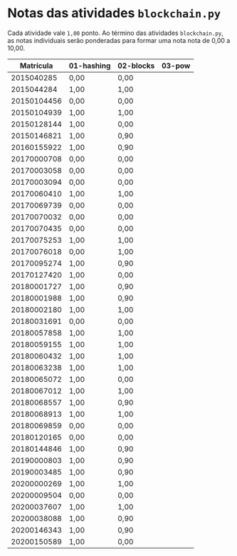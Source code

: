 # Notas das atividades `blockchain.py`

Cada atividade vale `1,00` ponto. Ao término das atividades `blockchain.py`, as notas individuais serão ponderadas para formar uma nota nota de 0,00 a 10,00.

| Matrícula   | 01-hashing | 02-blocks | 03-pow |
| ----------- | ---------- | --------- | ------ |
| 2015040285  | 0,00       | 0,00      |        |
| 2015044284  | 1,00       | 1,00      |        |
| 20150104456 | 0,00       | 0,00      |        |
| 20150104939 | 1,00       | 1,00      |        |
| 20150128144 | 1,00       | 0,00      |        |
| 20150146821 | 1,00       | 0,90      |        |
| 20160155922 | 1,00       | 0,90      |        |
| 20170000708 | 0,00       | 0,00      |        |
| 20170003058 | 0,00       | 0,00      |        |
| 20170003094 | 0,00       | 0,00      |        |
| 20170060410 | 1,00       | 1,00      |        |
| 20170069739 | 0,00       | 0,00      |        |
| 20170070032 | 0,00       | 0,00      |        |
| 20170070435 | 0,00       | 0,00      |        |
| 20170075253 | 1,00       | 1,00      |        |
| 20170076018 | 0,00       | 1,00      |        |
| 20170095274 | 1,00       | 0,90      |        |
| 20170127420 | 1,00       | 0,00      |        |
| 20180001727 | 1,00       | 0,90      |        |
| 20180001988 | 1,00       | 0,90      |        |
| 20180002180 | 1,00       | 1,00      |        |
| 20180031691 | 0,00       | 0,00      |        |
| 20180057858 | 1,00       | 1,00      |        |
| 20180059155 | 1,00       | 1,00      |        |
| 20180060432 | 1,00       | 1,00      |        |
| 20180063238 | 1,00       | 1,00      |        |
| 20180065072 | 1,00       | 0,00      |        |
| 20180067012 | 1,00       | 1,00      |        |
| 20180068557 | 1,00       | 0,90      |        |
| 20180068913 | 1,00       | 1,00      |        |
| 20180069859 | 0,00       | 0,00      |        |
| 20180120165 | 0,00       | 0,00      |        |
| 20180144846 | 1,00       | 0,90      |        |
| 20190000803 | 1,00       | 0,90      |        |
| 20190003485 | 1,00       | 0,90      |        |
| 20200000269 | 1,00       | 1,00      |        |
| 20200009504 | 0,00       | 0,00      |        |
| 20200037607 | 1,00       | 1,00      |        |
| 20200038088 | 1,00       | 0,90      |        |
| 20200146343 | 1,00       | 0,90      |        |
| 20200150589 | 1,00       | 0,00      |        |
